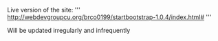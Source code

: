 Live version of the site:
'''
http://webdevgroupcu.org/brco0199/startbootstrap-1.0.4/index.html#
'''

Will be updated irregularly and infrequently